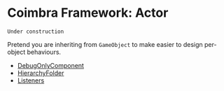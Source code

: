 # Coimbra Framework: Actor

    Under construction

Pretend you are inheriting from `GameObject` to make easier to design per-object behaviours.

- [DebugOnlyComponent](../Coimbra/DebugOnlyComponent.cs)
- [HierarchyFolder](../Coimbra/HierarchyFolder.cs)
- [Listeners](../Coimbra.Listeners)

[Actor]:<../Coimbra/Actor.cs>
